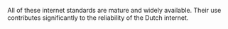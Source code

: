 All of these internet standards are mature and widely available. Their use
contributes significantly to the reliability of the Dutch internet.
